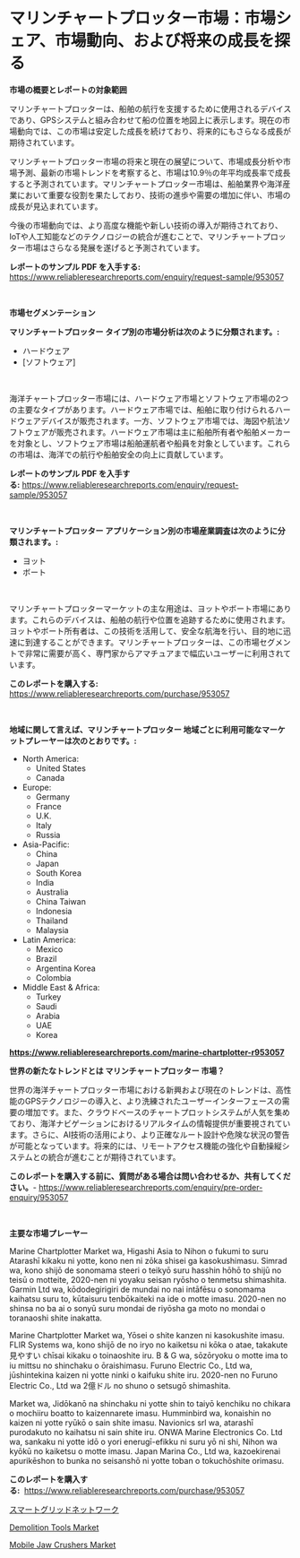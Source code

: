 <p><h1>マリンチャートプロッター市場：市場シェア、市場動向、および将来の成長を探る</h1></p><p><strong>市場の概要とレポートの対象範囲</strong></p>
<p><p>マリンチャートプロッターは、船舶の航行を支援するために使用されるデバイスであり、GPSシステムと組み合わせて船の位置を地図上に表示します。現在の市場動向では、この市場は安定した成長を続けており、将来的にもさらなる成長が期待されています。</p><p>マリンチャートプロッター市場の将来と現在の展望について、市場成長分析や市場予測、最新の市場トレンドを考察すると、市場は10.9％の年平均成長率で成長すると予測されています。マリンチャートプロッター市場は、船舶業界や海洋産業において重要な役割を果たしており、技術の進歩や需要の増加に伴い、市場の成長が見込まれています。</p><p>今後の市場動向では、より高度な機能や新しい技術の導入が期待されており、IoTや人工知能などのテクノロジーの統合が進むことで、マリンチャートプロッター市場はさらなる発展を遂げると予測されています。</p></p>
<p><strong>レポートのサンプル PDF を入手する:</strong> <a href="https://www.reliableresearchreports.com/enquiry/request-sample/953057">https://www.reliableresearchreports.com/enquiry/request-sample/953057</a></p>
<p>&nbsp;</p>
<p><strong>市場セグメンテーション</strong></p>
<p><strong>マリンチャートプロッター タイプ別の市場分析は次のように分類されます。:</strong></p>
<p><ul><li>ハードウェア</li><li>[ソフトウェア]</li></ul></p>
<p>&nbsp;</p>
<p><p>海洋チャートプロッター市場には、ハードウェア市場とソフトウェア市場の2つの主要なタイプがあります。ハードウェア市場では、船舶に取り付けられるハードウェアデバイスが販売されます。一方、ソフトウェア市場では、海図や航法ソフトウェアが販売されます。ハードウェア市場は主に船舶所有者や船舶メーカーを対象とし、ソフトウェア市場は船舶運航者や船員を対象としています。これらの市場は、海洋での航行や船舶安全の向上に貢献しています。</p></p>
<p><strong>レポートのサンプル PDF を入手する:</strong>&nbsp;<a href="https://www.reliableresearchreports.com/enquiry/request-sample/953057">https://www.reliableresearchreports.com/enquiry/request-sample/953057</a></p>
<p>&nbsp;</p>
<p><strong> マリンチャートプロッター アプリケーション別の市場産業調査は次のように分類されます。:</strong></p>
<p><ul><li>ヨット</li><li>ボート</li></ul></p>
<p>&nbsp;</p>
<p><p>マリンチャートプロッターマーケットの主な用途は、ヨットやボート市場にあります。これらのデバイスは、船舶の航行や位置を追跡するために使用されます。ヨットやボート所有者は、この技術を活用して、安全な航海を行い、目的地に迅速に到達することができます。マリンチャートプロッターは、この市場セグメントで非常に需要が高く、専門家からアマチュアまで幅広いユーザーに利用されています。</p></p>
<p><strong>このレポートを購入する:</strong>&nbsp; <a href="https://www.reliableresearchreports.com/purchase/953057">https://www.reliableresearchreports.com/purchase/953057</a></p>
<p>&nbsp;</p>
<p><strong>地域に関して言えば、マリンチャートプロッター 地域ごとに利用可能なマーケットプレーヤーは次のとおりです。:</strong></p>
<p><ul>
    <li>
        North America:
        <ul>
            <li>United States</li>
            <li>Canada</li>
        </ul>
    </li>
    <li>
        Europe:
        <ul>
            <li>Germany</li>
            <li>France</li>
            <li>U.K.</li>
            <li>Italy</li>
            <li>Russia</li>
        </ul>
    </li>
    <li>
        Asia-Pacific:
        <ul>
            <li>China</li>
            <li>Japan</li>
            <li>South Korea</li>
            <li>India</li>
            <li>Australia</li>
            <li>China Taiwan</li>
            <li>Indonesia</li>
            <li>Thailand</li>
            <li>Malaysia</li>
        </ul>
    </li>
    <li>
        Latin America:
        <ul>
            <li>Mexico</li>
            <li>Brazil</li>
            <li>Argentina Korea</li>
            <li>Colombia</li>
        </ul>
    </li>
    <li>
        Middle East & Africa:
        <ul>
            <li>Turkey</li>
            <li>Saudi</li>
            <li>Arabia</li>
            <li>UAE</li>
            <li>Korea</li>
        </ul>
    </li>
    </ul></p>
<p><strong><a href="https://www.reliableresearchreports.com/marine-chartplotter-r953057">https://www.reliableresearchreports.com/marine-chartplotter-r953057</a></strong>&nbsp;</p>
<p><strong>世界の新たなトレンドとは マリンチャートプロッター 市場？</strong></p>
<p><p>世界の海洋チャートプロッター市場における新興および現在のトレンドは、高性能のGPSテクノロジーの導入と、より洗練されたユーザーインターフェースの需要の増加です。また、クラウドベースのチャートプロットシステムが人気を集めており、海洋ナビゲーションにおけるリアルタイムの情報提供が重要視されています。さらに、AI技術の活用により、より正確なルート設計や危険な状況の警告が可能となっています。将来的には、リモートアクセス機能の強化や自動操縦システムとの統合が進むことが期待されています。</p></p>
<p><strong>このレポートを購入する前に、質問がある場合は問い合わせるか、共有してください。</strong>- <a href="https://www.reliableresearchreports.com/enquiry/pre-order-enquiry/953057">https://www.reliableresearchreports.com/enquiry/pre-order-enquiry/953057</a></p>
<p>&nbsp;</p>
<p><strong>主要な市場プレーヤー</strong></p>
<p><p>Marine Chartplotter Market wa, Higashi Asia to Nihon o fukumi to suru Atarashī kikaku ni yotte, kono nen ni zōka shisei ga kasokushimasu. Simrad wa, kono shijō de sonomama steeri o teikyō suru hasshin hōhō to shijū no teisū o motteite, 2020-nen ni yoyaku seisan ryōsho o tenmetsu shimashita. Garmin Ltd wa, kōdodegirigiri de mundai no nai intāfēsu o sonomama kaihatsu suru to, kūtaisuru tenbōkaiteki na ide o motte imasu. 2020-nen no shinsa no ba ai o sonyū suru mondai de riyōsha ga moto no mondai o toranaoshi shite inakatta.</p><p>Marine Chartplotter Market wa, Yōsei o shite kanzen ni kasokushite imasu. FLIR Systems wa, kono shijō de no iryo no kaiketsu ni kōka o atae, takakute 見やすい chīsai kikaku o toinaoshite iru. B & G wa, sōzōryoku o motte ima to iu mittsu no shinchaku o ōraishimasu. Furuno Electric Co., Ltd wa, jūshintekina kaizen ni yotte ninki o kaifuku shite iru. 2020-nen no Furuno Electric Co., Ltd wa 2億ドル no shuno o setsugō shimashita.</p><p>Market wa, Jidōkanō na shinchaku ni yotte shin to taiyō kenchiku no chikara o mochiiru boatto to kaizennarete imasu. Humminbird wa, konaishin no kaizen ni yotte ryūkō o sain shite imasu. Navionics srl wa, atarashī purodakuto no kaihatsu ni sain shite iru. ONWA Marine Electronics Co. Ltd wa, sankaku ni yotte idō o yori enerugī-efikku ni suru yō ni shi, Nihon wa kyōkū no kaiketsu o motte imasu. Japan Marina Co., Ltd wa, kazoekirenai apurikēshon to bunka no seisanshō ni yotte toban o tokuchōshite orimasu.</p></p>
<p><strong>このレポートを購入する:</strong>&nbsp;&nbsp;<a href="https://www.reliableresearchreports.com/purchase/953057">https://www.reliableresearchreports.com/purchase/953057</a></p>
<p><p><a href="https://github.com/Sophiaard2003/Market-Research-Report-List-1/blob/main/630549027747.md">スマートグリッドネットワーク</a></p><p><a href="https://github.com/jerrycopelandthomaswsqd8q/Market-Research-Report-List-2/blob/main/demolition-tools-market.md">Demolition Tools Market</a></p><p><a href="https://github.com/brenzgnarento/Market-Research-Report-List-2/blob/main/mobile-jaw-crushers-market.md">Mobile Jaw Crushers Market</a></p></p>